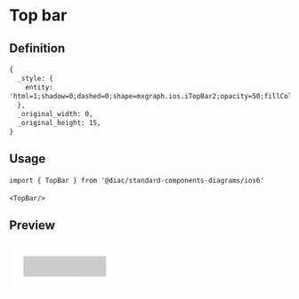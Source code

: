 # Top bar

## Definition

```
{
  _style: { 
    entity: 'html=1;shadow=0;dashed=0;shape=mxgraph.ios.iTopBar2;opacity=50;fillColor=#999999;strokeColor=#cccccc;strokeWidth=1;sketch=0;',
  },
  _original_width: 0,
  _original_height: 15,
}
```

## Usage

```
import { TopBar } from '@diac/standard-components-diagrams/ios6'

<TopBar/>
```

## Preview

<img src="./top-bar.png" width="200"/>
